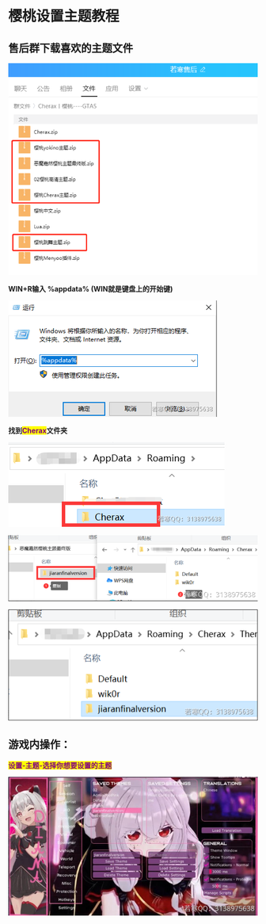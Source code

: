 # 樱桃设置主题教程

## **售后群下载喜欢的主题文件**

![](<../../.gitbook/assets/image (19).png>)

**WIN+R输入 %appdata% (WIN就是键盘上的开始键)**

![](<../../.gitbook/assets/image (48) (1) (1).png>)

**找到**<mark style="color:purple;">**Cherax**</mark>**文件夹**

![](<../../.gitbook/assets/image (68).png>)

![](<../../.gitbook/assets/image (47) (1) (1).png>)

![](<../../.gitbook/assets/image (37).png>)

## **游戏内操作：**

<mark style="color:purple;">**设置-主题-选择你想要设置的主题**</mark>

![](<../../.gitbook/assets/image (9).png>)
